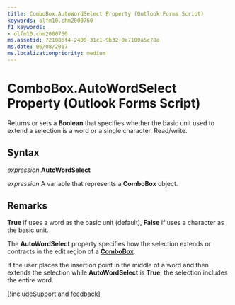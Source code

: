 ```yaml
---
title: ComboBox.AutoWordSelect Property (Outlook Forms Script)
keywords: olfm10.chm2000760
f1_keywords:
- olfm10.chm2000760
ms.assetid: 721086f4-2400-31c1-9b32-0e7100a5c78a
ms.date: 06/08/2017
ms.localizationpriority: medium
---
```



# ComboBox.AutoWordSelect Property (Outlook Forms Script)

Returns or sets a **Boolean** that specifies whether the basic unit used to extend a selection is a word or a single character. Read/write.


## Syntax

_expression_.**AutoWordSelect**

_expression_ A variable that represents a **ComboBox** object.


## Remarks

 **True** if uses a word as the basic unit (default), **False** if uses a character as the basic unit.

The **AutoWordSelect** property specifies how the selection extends or contracts in the edit region of a **[ComboBox](Outlook.combobox.md)**.

If the user places the insertion point in the middle of a word and then extends the selection while **AutoWordSelect** is **True**, the selection includes the entire word.

[!include[Support and feedback](~/includes/feedback-boilerplate.md)]